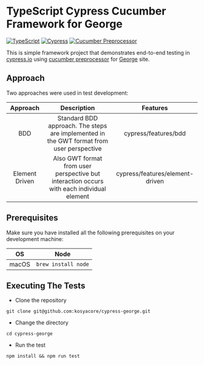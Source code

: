 
# TypeScript Cypress Cucumber Framework for George

[![TypeScript](https://shields.io/npm/v/typescript?label=typescript&logo=typescript&style=for-the-badge)](https://www.typescriptlang.org/)
[![Cypress](https://img.shields.io/npm/v/cypress?color=33ff99&label=cypress&logo=cypress&style=for-the-badge)](https://www.cypress.io)
[![Cucumber Preprocessor](https://img.shields.io/npm/v/@badeball/cypress-cucumber-preprocessor?label=Cucumber%20preprocessor&style=for-the-badge)](https://github.com/badeball/cypress-cucumber-preprocessor)

This is simple framework project that demonstrates end-to-end testing in [cypress.io](https://www.cypress.io/)
using [cucumber preprocessor](https://www.npmjs.com/package/@badeball/cypress-cucumber-preprocessor) for [George](https://george.fat3.sparkasse.at/) site.

## Approach

Two approaches were used in test development:

| Approach  | Description  | Features  |
| :------------: | :------------: | :------------: |
| BDD  | Standard BDD approach. The steps are implemented in the GWT format from user perspective  | cypress/features/bdd  |
| Element Driven | Also GWT format from user perspective but interaction occurs with each individual element | cypress/features/element-driven

## Prerequisites

Make sure you have installed all the following prerequisites on your development machine:

| OS      | Node                                    |
|---------|-----------------------------------------|
| macOS   | `brew install node`                     |

## Executing The Tests

- Clone the repository

```shell
git clone git@github.com:kosyacore/cypress-george.git
```

- Change the directory

```shell
cd cypress-george
```

- Run the test

```shell
npm install && npm run test